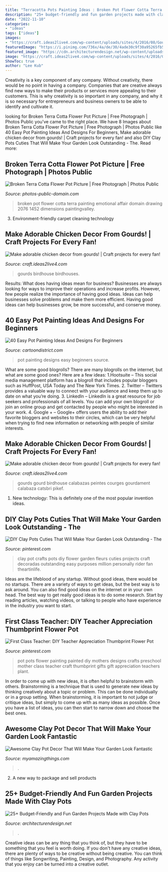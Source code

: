 ```yaml
---
title: "Terracotta Pots Painting Ideas : Broken Pot Flower Cotta Terra Painting Emotional Affair Domain Drawing 2076 1452 Dimensions Paintingvalley"
description: "25+ budget-friendly and fun garden projects made with clay pots"
date: "2022-11-10"
categories:
- "ideas"
tags: ["ideas"]
images:
- "https://craft.ideas2live4.com/wp-content/uploads/sites/4/2016/08/Gourd-Art-07.jpg"
featuredImage: "https://i.pinimg.com/736x/4a/de/30/4ade30c9f30a95265fb559ab96fcdc64.jpg"
featured_image: "https://cdn.architecturendesign.net/wp-content/uploads/2015/05/AD-Clay-Pot-Garden-Projects-10.jpg"
image: "https://craft.ideas2live4.com/wp-content/uploads/sites/4/2016/08/Gourd-Art-14.jpg"
ShowToc: true
author: "Lee Kub"
---
```



Creativity is a key component of any company. Without creativity, there would be no point in having a company. Companies that are creative always find new ways to make their products or services more appealing to their customers. This is why creativity is so important in any company, and why it is so necessary for entrepreneurs and business owners to be able to identify and cultivate it.

	

		
looking for Broken Terra Cotta Flower Pot Picture | Free Photograph | Photos Public you've came to the right place. We have 8 Images about Broken Terra Cotta Flower Pot Picture | Free Photograph | Photos Public like 40 Easy Pot Painting Ideas And Designs For Beginners, Make adorable chicken decor from gourds! | Craft projects for every fan! and also DIY Clay Pots Cuties That Will Make Your Garden Look Outstanding - The. Read more:
		
    
## Broken Terra Cotta Flower Pot Picture | Free Photograph | Photos Public

<img loading=lazy src="http://www.photos-public-domain.com/wp-content/uploads/2010/08/broken_terra_cotta_flower_pot.jpg" onerror="this.onerror=null;this.src='https://tse2.mm.bing.net/th?id=OIP.OlZ70_ftBt9U4iDHM3q3BQHaKl&amp;pid=15.1';" alt="Broken Terra Cotta Flower Pot Picture | Free Photograph | Photos Public">

_Source: photos-public-domain.com_

>broken pot flower cotta terra painting emotional affair domain drawing 2076 1452 dimensions paintingvalley. 

	

3. Environment-friendly carpet cleaning technology 

    
## Make Adorable Chicken Decor From Gourds! | Craft Projects For Every Fan!

<img loading=lazy src="https://craft.ideas2live4.com/wp-content/uploads/sites/4/2016/08/Gourd-Art-14.jpg" onerror="this.onerror=null;this.src='https://tse4.mm.bing.net/th?id=OIP.OeMAphe8T7SzRB17Wm6qngHaJ9&amp;pid=15.1';" alt="Make adorable chicken decor from gourds! | Craft projects for every fan!">

_Source: craft.ideas2live4.com_

>gourds birdhouse birdhouses. 

	

Results: What does having ideas mean for business?
Businesses are always looking for ways to improve their operations and increase profits. However, few people realize the importance of having good ideas. Ideas can help businesses solve problems and make them more efficient. Having good ideas can help businesses grow, be more successful, and conserve money.

    
## 40 Easy Pot Painting Ideas And Designs For Beginners

<img loading=lazy src="http://www.cartoondistrict.com/wp-content/uploads/2017/08/Easy-Pot-Painting-Ideas-And-Designs-For-Beginners8-1.jpg" onerror="this.onerror=null;this.src='https://tse1.mm.bing.net/th?id=OIP.4k3LAexMJKe__nY7WLlGdwHaLH&amp;pid=15.1';" alt="40 Easy Pot Painting Ideas And Designs For Beginners">

_Source: cartoondistrict.com_

>pot painting designs easy beginners source. 

	

What are some good blogrolls?
There are many blogrolls on the internet, but what are some good ones? Here are a few ideas: 1.Hootsuite – This social media management platform has a blogroll that includes popular bloggers such as HuffPost, USA Today and The New York Times. 
2. Twitter – Twitters provides a valuable way to connect with your audience and keep them up to date on what you’re doing. 
3. LinkedIn – LinkedIn is a great resource for job seekers and professionals of all levels. You can add your own blogroll or join an online group and get contacted by people who might be interested in your work. 
4. Google + – Google+ offers users the ability to add their favorite bloggers and websites to their circles, which can be very helpful when trying to find new information or networking with people of similar interests.

    
## Make Adorable Chicken Decor From Gourds! | Craft Projects For Every Fan!

<img loading=lazy src="https://craft.ideas2live4.com/wp-content/uploads/sites/4/2016/08/Gourd-Art-07.jpg" onerror="this.onerror=null;this.src='https://tse3.mm.bing.net/th?id=OIP.XsYzHm3Uug5pMHPVE2-txgHaHa&amp;pid=15.1';" alt="Make adorable chicken decor from gourds! | Craft projects for every fan!">

_Source: craft.ideas2live4.com_

>gourds gourd birdhouse calabazas peintes courges gourdament calabaza catsbri pikef. 

	

1) New technology: This is definitely one of the most popular invention ideas.

    
## DIY Clay Pots Cuties That Will Make Your Garden Look Outstanding - The

<img loading=lazy src="https://i.pinimg.com/736x/4a/de/30/4ade30c9f30a95265fb559ab96fcdc64.jpg" onerror="this.onerror=null;this.src='https://tse3.mm.bing.net/th?id=OIP.yCq0RNog_1usexOIHEyRwAHaNd&amp;pid=15.1';" alt="DIY Clay Pots Cuties That Will Make Your Garden Look Outstanding - The">

_Source: pinterest.com_

>clay pot crafts pots diy flower garden fleurs cuties projects craft decoradas outstanding easy purposes million personally rider fan theartinlife. 

	

Ideas are the lifeblood of any startup. Without good ideas, there would be no startups. There are a variety of ways to get ideas, but the best way is to ask around. You can also find good ideas on the internet or in your own head. The best way to get really good ideas is to do some research. Start by reading articles, watching videos, or talking to people who have experience in the industry you want to start.

    
## First Class Teacher: DIY Teacher Appreciation Thumbprint Flower Pot

<img loading=lazy src="https://s-media-cache-ak0.pinimg.com/736x/24/04/92/2404924bc03f8d0ae11a3af4f05ee05c--class-teacher-teacher-gifts.jpg" onerror="this.onerror=null;this.src='https://tse1.mm.bing.net/th?id=OIP.ni4wrdGmbFst_xG8ITTm9gDYEg&amp;pid=15.1';" alt="First Class Teacher: DIY Teacher Appreciation Thumbprint Flower Pot">

_Source: pinterest.com_

>pot pots flower painting painted diy mothers designs crafts preschool mother class teacher craft thumbprint gifts gift appreciation teachers plant. 

	

In order to come up with new ideas, it is often helpful to brainstorm with others. Brainstorming is a technique that is used to generate new ideas by thinking creatively about a topic or problem. This can be done individually or in a group setting. When brainstorming, it is important to not judge or critique ideas, but simply to come up with as many ideas as possible. Once you have a list of ideas, you can then start to narrow down and choose the best ones.

    
## Awesome Clay Pot Decor That Will Make Your Garden Look Fantastic

<img loading=lazy src="https://myamazingthings.com/wp-content/uploads/2017/06/pot-decor-3.jpg" onerror="this.onerror=null;this.src='https://tse1.mm.bing.net/th?id=OIP.rE1WUHUj1Bi5jmF-kCK-2wHaT3&amp;pid=15.1';" alt="Awesome Clay Pot Decor That Will Make Your Garden Look Fantastic">

_Source: myamazingthings.com_

>. 

	

2. A new way to package and sell products

    
## 25+ Budget-Friendly And Fun Garden Projects Made With Clay Pots

<img loading=lazy src="https://cdn.architecturendesign.net/wp-content/uploads/2015/05/AD-Clay-Pot-Garden-Projects-10.jpg" onerror="this.onerror=null;this.src='https://tse4.mm.bing.net/th?id=OIP.WZSz21KrV3SEG4mWiS2zPQHaLG&amp;pid=15.1';" alt="25+ Budget-Friendly and Fun Garden Projects Made with Clay Pots">

_Source: architecturendesign.net_

>. 

	

Creative ideas can be any thing that you think of, but they have to be something that you feel is worth doing. If you don't have any creative ideas, there are plenty of ways to be creative without being creative. You can think of things like Songwriting, Painting, Design, and Photography. Any activity that you enjoy can be turned into a creative outlet.

